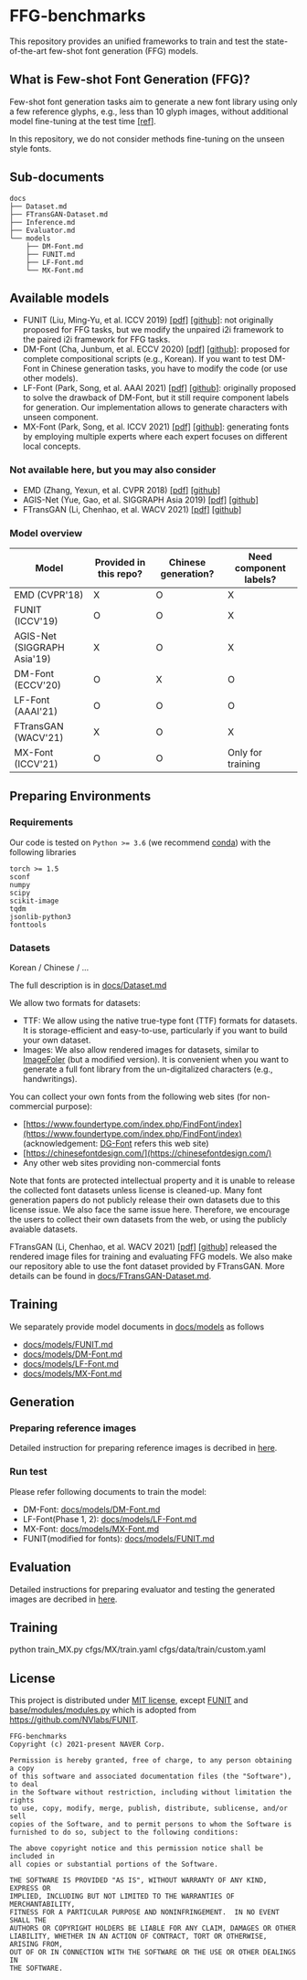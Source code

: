 # FFG-benchmarks

This repository provides an unified frameworks to train and test the state-of-the-art few-shot font generation (FFG) models.

## What is Few-shot Font Generation (FFG)?

Few-shot font generation tasks aim to generate a new font library using only a few reference glyphs, e.g., less than 10 glyph images, without additional model fine-tuning at the test time [[ref]](https://arxiv.org/abs/2104.00887).

In this repository, we do not consider methods fine-tuning on the unseen style fonts.

## Sub-documents

```
docs
├── Dataset.md
├── FTransGAN-Dataset.md
├── Inference.md
├── Evaluator.md
└── models
    ├── DM-Font.md
    ├── FUNIT.md
    ├── LF-Font.md
    └── MX-Font.md
```

## Available models

- FUNIT (Liu, Ming-Yu, et al. ICCV 2019) [[pdf]](https://openaccess.thecvf.com/content_ICCV_2019/papers/Liu_Few-Shot_Unsupervised_Image-to-Image_Translation_ICCV_2019_paper.pdf) [[github]](https://github.com/NVlabs/FUNIT): not originally proposed for FFG tasks, but we modify the unpaired i2i framework to the paired i2i framework for FFG tasks.
- DM-Font (Cha, Junbum, et al. ECCV 2020) [[pdf]](https://www.ecva.net/papers/eccv_2020/papers_ECCV/papers/123640715.pdf) [[github]](https://github.com/clovaai/dmfont): proposed for complete compositional scripts (e.g., Korean). If you want to test DM-Font in Chinese generation tasks, you have to modify the code (or use other models).
- LF-Font (Park, Song, et al. AAAI 2021) [[pdf]](https://www.aaai.org/AAAI21Papers/AAAI-1379.ParkS.pdf) [[github]](https://github.com/clovaai/lffont/): originally proposed to solve the drawback of DM-Font, but it still require component labels for generation. Our implementation allows to generate characters with unseen component.
- MX-Font (Park, Song, et al. ICCV 2021) [[pdf]](https://arxiv.org/abs/2104.00887) [[github]](https://github.com/clovaai/mxfont): generating fonts by employing multiple experts where each expert focuses on different local concepts.

### Not available here, but you may also consider

- EMD (Zhang, Yexun, et al. CVPR 2018) [[pdf]](https://openaccess.thecvf.com/content_cvpr_2018/papers/Zhang_Separating_Style_and_CVPR_2018_paper.pdf) [[github]](https://github.com/zhyxun/Separating-Style-and-Content-for-Generalized-Style-Transfer)
- AGIS-Net (Yue, Gao, et al. SIGGRAPH Asia 2019) [[pdf]](https://arxiv.org/abs/1910.04987) [[github]](https://github.com/hologerry/AGIS-Net)
- FTransGAN (Li, Chenhao, et al. WACV 2021) [[pdf]](https://openaccess.thecvf.com/content/WACV2021/papers/Li_Few-Shot_Font_Style_Transfer_Between_Different_Languages_WACV_2021_paper.pdf) [[github]](https://github.com/ligoudaner377/font_translator_gan)

### Model overview

| Model                       | Provided in this repo? | Chinese generation? | Need component labels? |
|-----------------------------|------------------------|---------------------|------------------------|
| EMD (CVPR'18)               | X                      | O                   | X                      |
| FUNIT (ICCV'19)             | O                      | O                   | X                      |
| AGIS-Net (SIGGRAPH Asia'19) | X                      | O                   | X                      |
| DM-Font (ECCV'20)           | O                      | X                   | O                      |
| LF-Font (AAAI'21)           | O                      | O                   | O                      |
| FTransGAN (WACV'21)         | X                      | O                   | X                      |
| MX-Font (ICCV'21)           | O                      | O                   | Only for training      |

## Preparing Environments

### Requirements

Our code is tested on `Python >= 3.6` (we recommend [conda](https://docs.anaconda.com/anaconda/install/linux/)) with the following libraries

```
torch >= 1.5
sconf
numpy
scipy
scikit-image
tqdm
jsonlib-python3
fonttools
```

### Datasets

Korean / Chinese / ...


The full description is in [docs/Dataset.md](docs/Dataset.md)

We allow two formats for datasets:

- TTF: We allow using the native true-type font (TTF) formats for datasets. It is storage-efficient and easy-to-use, particularly if you want to build your own dataset.
- Images: We also allow rendered images for datasets, similar to [ImageFoler](https://pytorch.org/vision/stable/datasets.html#torchvision.datasets.ImageFolder) (but a modified version). It is convenient when you want to generate a full font library from the un-digitalized characters (e.g., handwritings).

You can collect your own fonts from the following web sites (for non-commercial purpose):

- [https://www.foundertype.com/index.php/FindFont/index](https://www.foundertype.com/index.php/FindFont/index) (acknowledgement: [DG-Font](https://github.com/ecnuycxie/DG-Font) refers this web site)
- [https://chinesefontdesign.com/](https://chinesefontdesign.com/)
- Any other web sites providing non-commercial fonts

Note that fonts are protected intellectual property and it is unable to release the collected font datasets unless license is cleaned-up. Many font generation papers do not publicly release their own datasets due to this license issue. We also face the same issue here. Therefore, we encourage the users to collect their own datasets from the web, or using the publicly avaiable datasets.

FTransGAN (Li, Chenhao, et al. WACV 2021) [[pdf]](https://openaccess.thecvf.com/content/WACV2021/papers/Li_Few-Shot_Font_Style_Transfer_Between_Different_Languages_WACV_2021_paper.pdf) [[github]](https://github.com/ligoudaner377/font_translator_gan) released the rendered image files for training and evaluating FFG models. We also make our repository able to use the font dataset provided by FTransGAN. More details can be found in [docs/FTransGAN-Dataset.md](docs/FTransGAN-Dataset.md).

## Training

We separately provide model documents in [docs/models](docs/models) as follows

- [docs/models/FUNIT.md](docs/models/FUNIT.md)
- [docs/models/DM-Font.md](docs/models/DM-Font.md)
- [docs/models/LF-Font.md](docs/models/LF-Font.md)
- [docs/models/MX-Font.md](docs/models/MX-Font.md)


## Generation

### Preparing reference images

Detailed instruction for preparing reference images is decribed in [here](docs/Reference.md).
    
### Run test

Please refer following documents to train the model:

* DM-Font: [docs/models/DM-Font.md](docs/models/DM-Font.md)
* LF-Font(Phase 1, 2): [docs/models/LF-Font.md](docs/models/LF-Font.md)
* MX-Font: [docs/models/MX-Font.md](docs/models/MX-Font.md)
* FUNIT(modified for fonts): [docs/models/FUNIT.md](docs/models/FUNIT.md)


## Evaluation

Detailed instructions for preparing evaluator and testing the generated images are decribed in [here](docs/Evaluation.md).


## Training

python train_MX.py cfgs/MX/train.yaml cfgs/data/train/custom.yaml


## License

This project is distributed under [MIT license](LICENSE), except [FUNIT](FUNIT) and [base/modules/modules.py](base/modules/modules.py) which is adopted from https://github.com/NVlabs/FUNIT.

```
FFG-benchmarks
Copyright (c) 2021-present NAVER Corp.

Permission is hereby granted, free of charge, to any person obtaining a copy
of this software and associated documentation files (the "Software"), to deal
in the Software without restriction, including without limitation the rights
to use, copy, modify, merge, publish, distribute, sublicense, and/or sell
copies of the Software, and to permit persons to whom the Software is
furnished to do so, subject to the following conditions:

The above copyright notice and this permission notice shall be included in
all copies or substantial portions of the Software.

THE SOFTWARE IS PROVIDED "AS IS", WITHOUT WARRANTY OF ANY KIND, EXPRESS OR
IMPLIED, INCLUDING BUT NOT LIMITED TO THE WARRANTIES OF MERCHANTABILITY,
FITNESS FOR A PARTICULAR PURPOSE AND NONINFRINGEMENT.  IN NO EVENT SHALL THE
AUTHORS OR COPYRIGHT HOLDERS BE LIABLE FOR ANY CLAIM, DAMAGES OR OTHER
LIABILITY, WHETHER IN AN ACTION OF CONTRACT, TORT OR OTHERWISE, ARISING FROM,
OUT OF OR IN CONNECTION WITH THE SOFTWARE OR THE USE OR OTHER DEALINGS IN
THE SOFTWARE.
```
